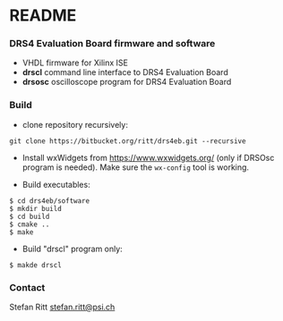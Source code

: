 # README #

### DRS4 Evaluation Board firmware and software ###

* VHDL firmware for Xilinx ISE
* **drscl** command line interface to DRS4 Evaluation Board
* **drsosc** oscilloscope program for DRS4 Evaluation Board

### Build ###

* clone repository recursively:

```git clone https://bitbucket.org/ritt/drs4eb.git --recursive```

* Install wxWidgets from https://www.wxwidgets.org/ (only if DRSOsc program is needed). Make sure the ``wx-config`` tool is working.

* Build executables:

```
$ cd drs4eb/software
$ mkdir build
$ cd build
$ cmake ..
$ make
```

* Build "drscl" program only:

``` 
$ makde drscl
```

### Contact ###

Stefan Ritt <stefan.ritt@psi.ch>